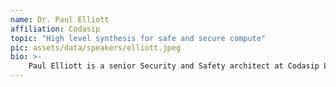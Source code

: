 ```yaml
---
name: Dr. Paul Elliott
affiliation: Codasip
topic: "High level synthesis for safe and secure compute"
pic: assets/data/speakers/elliott.jpeg
bio: >-
    Paul Elliott is a senior Security and Safety architect at Codasip Labs who has spent his career working in the semiconductor industry. He is a specialist in IoT hardware security, who helped build and went on to lead a new security architecture team at STMicroelectronics. Following a six-year period at Cerberus Security Labs, Paul joined the Codasip team where he is now responsible for the definition of leading-edge security and safety features for deployment via the Studio EDA tool.
---
```


